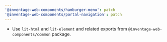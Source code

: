 ```yaml
---
'@inventage-web-components/hamburger-menu': patch
'@inventage-web-components/portal-navigation': patch
---
```


- Use `lit-html` and `lit-element` and related exports from `@inventage-web-components/common` package.
